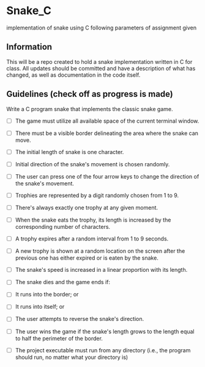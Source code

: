 # Snake_C
implementation of snake using C following parameters of assignment given

## Information
This will be a repo created to hold a snake implementation written in C for class. All updates should be committed and have a description of what has changed, as well as documentation in the code itself.

## Guidelines (check off as progress is made)

Write a C program snake that implements the classic snake game.

- [ ] The game must utilize all available space of the current terminal window.

- [ ] There must be a visible border delineating the area where the snake can move.

- [ ] The initial length of snake is one character.

- [ ] Initial direction of the snake's movement is chosen randomly.

- [ ] The user can press one of the four arrow keys to change the direction of the snake's
movement.

- [ ] Trophies are represented by a digit randomly chosen from 1 to 9.

- [ ] There's always exactly one trophy at any given moment.

- [ ] When the snake eats the trophy, its length is increased by the corresponding number of
characters.

- [ ] A trophy expires after a random interval from 1 to 9 seconds.

- [ ] A new trophy is shown at a random location on the screen after the previous one has either
expired or is eaten by the snake.

- [ ] The snake's speed is increased in a linear proportion with its length.

- [ ] The snake dies and the game ends if:
- [ ] It runs into the border; or
- [ ] It runs into itself; or
- [ ] The user attempts to reverse the snake's direction.

- [ ] The user wins the game if the snake's length grows to the length equal to half the
perimeter of the border.

- [ ] The project executable must run from any directory (i.e., the program should run, no
matter what your directory is)
